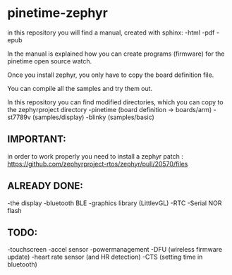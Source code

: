 # pinetime-zephyr


in this repository you will find a manual, created with sphinx:
            -html
            -pdf
            -epub

In the manual is explained how you can create programs (firmware) for the pinetime open source watch.


Once you install zephyr, you only have to copy the board definition file.

You can compile all the samples and try them out.

In this repository you can find modified directories, which you can copy to the zephyrproject directory
           -pinetime (board definition -> boards/arm)
           -st7789v (samples/display)
           -blinky (samples/basic)

IMPORTANT:
----------
in order to work properly you need to install a zephyr patch : 
https://github.com/zephyrproject-rtos/zephyr/pull/20570/files



ALREADY DONE:
-------------



   -the display
   -bluetooth BLE
   -graphics library (LittlevGL)
   -RTC
   -Serial NOR flash   


TODO: 
-----


   -touchscreen
   -accel sensor
   -powermanagement
   -DFU (wireless firmware update)
   -heart rate sensor (and HR detection) 
   -CTS (setting time in bluetooth) 


